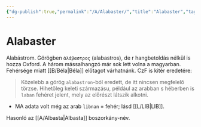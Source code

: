 ```yaml
---
{"dg-publish":true,"permalink":"/A/Alabaster/","title":"Alabaster","tags":["dg_uploaded"],"created":"2023-10-05T03:49","updated":"2023-10-25T12:22"}
---
```



# Alabaster

Alabástrom. Görögben `ἀλάβαστρος` (alabastros), de r hangbetoldás nélkül is hozza Oxford. A három mássalhangzó már sok lett volna a magyarban. Fehérsége miatt [[B/Béla\|Béla]] előtagot várhatnánk. CzF is kitér eredetére:  
> Közelebb a görög `alabastron`-ból eredett, de itt nincsen megfelelő törzse. Hihetőleg keleti származásu, például az arabban s héberben is `laban` fehéret jelent, mely az előrészt látszik alkotni.  
- MA adata volt még az arab `libnan` = fehér; lásd [[L/LIB\|LIB]].  



Hasonló az [[A/Albasta\|Albasta]] boszorkány-név.  